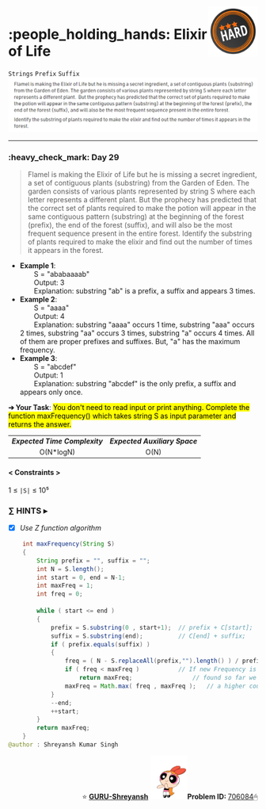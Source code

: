 <img align='right' src="https://github.com/guru-shreyansh/GeeksforGeeks-30-Days-of-Code/blob/main/!DOC!/Hard%233.png" width="100">
<h1>:people_holding_hands: Elixir of Life</h1>

`Strings`
`Prefix`
`Suffix`
<img align='centre' src="https://github.com/guru-shreyansh/GeeksforGeeks-30-Days-of-Code/blob/main/Day%3C29%3E/D29.png">
________________________________________________________________________________________________________________________________________________________
<h3>:heavy_check_mark: Day 29</h3>
<blockquote>Flamel is making the Elixir of Life but he is missing a secret ingredient, a set of contiguous plants (substring) from the Garden of Eden. The garden consists of various plants represented by string S where each letter represents a different plant.  But the prophecy has predicted that the correct set of plants required to make the potion will appear in the same contiguous pattern (substring) at the beginning of the forest (prefix), the end of the forest (suffix), and will also be the most frequent sequence present in the entire forest.
Identify the substring of plants required to make the elixir and find out the number of times it appears in the forest.</blockquote>

* **Example 1**:<br>
&emsp;&emsp;S = "ababaaaab"<br>
&emsp;&emsp;Output: 3<br>
&emsp;&emsp;Explanation: substring "ab" is a prefix, a suffix and appears 3 times.<br>
* **Example 2**:<br>
&emsp;&emsp;S = "aaaa"<br>
&emsp;&emsp;Output: 4<br>
&emsp;&emsp;Explanation: substring "aaaa" occurs 1 time, substring "aaa" occurs 2 times, substring "aa" occurs 3 times, substring "a" occurs 4 times. All of them are proper prefixes and suffixes. But, "a" has the maximum frequency.<br>
* **Example 3**:<br>
&emsp;&emsp;S = "abcdef"<br>
&emsp;&emsp;Output: 1<br>
&emsp;&emsp;Explanation: substring "abcdef" is the only prefix, a suffix and appears only once.<br>

**➔ Your Task**:
<mark>You don't need to read input or print anything. Complete the function maxFrequency() which takes string S as input parameter and returns the answer.</mark>

<table align="center">
      <tr><td><em><b>Expected Time Complexity</td> <td><em><b>Expected Auxiliary Space</td></tr>
      <tr><td align="center">O(N*logN)</td> <td align="center">O(N)</td></tr>
</table>

#### < Constraints >
1  ≤ ` |S| ` ≤  10⁵<br>

###      ∑ HINTS ▸
- [x] _Use Z function algorithm_
```java
    int maxFrequency(String S)
    {
        String prefix = "", suffix = "";
        int N = S.length();
        int start = 0, end = N-1;
        int maxFreq = 1;
        int freq = 0;
        
        while ( start <= end )
        {
            prefix = S.substring(0 , start+1);  // prefix + C[start];
            suffix = S.substring(end);          // C[end] + suffix;
            if ( prefix.equals(suffix) )
            {
                freq = ( N - S.replaceAll(prefix,"").length() ) / prefix.length();
                if ( freq < maxFreq )           // If new Frequency is < Max Frequency
                    return maxFreq;                 // found so far we can't get
                maxFreq = Math.max( freq , maxFreq );   // a higher count
            }
            --end;
            ++start;
        }
        return maxFreq;
    }
@author : Shreyansh Kumar Singh
```
<p align="right"> ⭐️ <a href="https://github.com/GURU-Shreyansh" target="_blank"> <b>GURU-Shreyansh</b></a>
      <img src="https://github.com/guru-shreyansh/GeeksforGeeks-30-Days-of-Code/blob/main/!DOC!/GIF--Happy-Powerpuff-Girls-Qakyyrk1IKwuK8YtQ6.gif" width="75"><b>Problem ID: </b><a href="https://practice.geeksforgeeks.org/problems/20290dc4188d384ae1f17d6a14bd2c95ea7012a8/1/?track=30-DOC-day-29&batchId=320" align="left">706084</a>🖱</p>
<!--
#GURU ツ
-->
